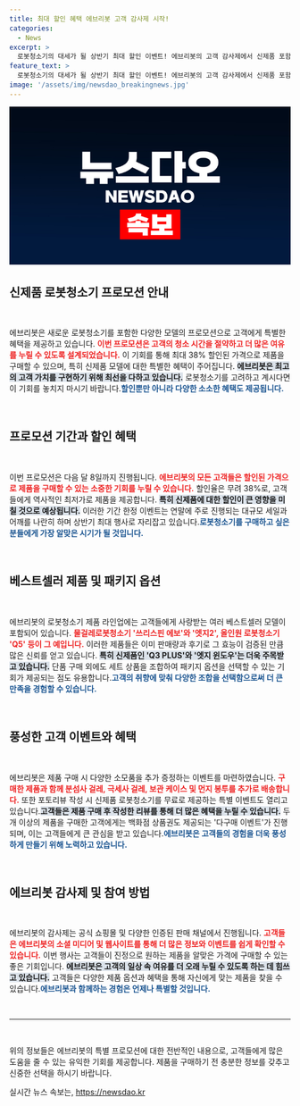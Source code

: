 ```yaml
---
title: 최대 할인 혜택 에브리봇 고객 감사제 시작!
categories:
  - News
excerpt: >
  로봇청소기의 대세가 될 상반기 최대 할인 이벤트! 에브리봇의 고객 감사제에서 신제품 포함 최대 38% 할인과 다양한 혜택을 만나보세요. 포토 리뷰 작성 시 인기 신제품도 무료로 증정! 놓치지 마세요!
feature_text: >
  로봇청소기의 대세가 될 상반기 최대 할인 이벤트! 에브리봇의 고객 감사제에서 신제품 포함 최대 38% 할인과 다양한 혜택을 만나보세요. 포토 리뷰 작성 시 인기 신제품도 무료로 증정! 놓치지 마세요!
image: '/assets/img/newsdao_breakingnews.jpg'
---
```


<p><img src="/assets/img/newsdao_breakingnews.jpg" alt="ontimetimes 속보" /></p>

<h2 data-ke-size="size26">신제품 로봇청소기 프로모션 안내</h2>

<p data-ke-size="size16">&nbsp;</p>  

<p>에브리봇은 새로운 로봇청소기를 포함한 다양한 모델의 프로모션으로 고객에게 특별한 혜택을 제공하고 있습니다. <b><span style="color: #ee2323;">이번 프로모션은 고객의 청소 시간을 절약하고 더 많은 여유를 누릴 수 있도록 설계되었습니다.</span></b> 이 기회를 통해 최대 38% 할인된 가격으로 제품을 구매할 수 있으며, 특히 신제품 모델에 대한 특별한 혜택이 주어집니다. <b><span style="background-color: #21538527;">에브리봇은 최고의 고객 가치를 구현하기 위해 최선을 다하고 있습니다.</span></b> 로봇청소기를 고려하고 계시다면 이 기회를 놓치지 마시기 바랍니다.<b><span style="color: #1a5490;">할인뿐만 아니라 다양한 소소한 혜택도 제공됩니다.</span></b></p>

<p data-ke-size="size16">&nbsp;</p>  

<h2 data-ke-size="size26">프로모션 기간과 할인 혜택</h2>

<p data-ke-size="size16">&nbsp;</p>  

<p>이번 프로모션은 다음 달 8일까지 진행됩니다. <b><span style="color: #ee2323;">에브리봇의 모든 고객들은 할인된 가격으로 제품을 구매할 수 있는 소중한 기회를 누릴 수 있습니다.</span></b> 할인율은 무려 38%로, 고객들에게 역사적인 최저가로 제품을 제공합니다. <b><span style="background-color: #21538527;">특히 신제품에 대한 할인이 큰 영향을 미칠 것으로 예상됩니다.</span></b> 이러한 기간 한정 이벤트는 연말에 주로 진행되는 대규모 세일과 어깨를 나란히 하며 상반기 최대 행사로 자리잡고 있습니다.<b><span style="color: #1a5490;">로봇청소기를 구매하고 싶은 분들에게 가장 알맞은 시기가 될 것입니다.</span></b></p>

<p data-ke-size="size16">&nbsp;</p>  

<h2 data-ke-size="size26">베스트셀러 제품 및 패키지 옵션</h2>

<p data-ke-size="size16">&nbsp;</p>  

<p>에브리봇의 로봇청소기 제품 라인업에는 고객들에게 사랑받는 여러 베스트셀러 모델이 포함되어 있습니다. <b><span style="color: #ee2323;">물걸레로봇청소기 '쓰리스핀 에보'와 '엣지2', 올인원 로봇청소기 'Q5' 등이 그 예입니다.</span></b> 이러한 제품들은 이미 판매량과 후기로 그 효능이 검증된 만큼 많은 신뢰를 얻고 있습니다. <b><span style="background-color: #21538527;">특히 신제품인 'Q3 PLUS'와 '엣지 윈도우'는 더욱 주목받고 있습니다.</span></b> 단품 구매 외에도 세트 상품을 조합하여 패키지 옵션을 선택할 수 있는 기회가 제공되는 점도 유용합니다.<b><span style="color: #1a5490;">고객의 취향에 맞춰 다양한 조합을 선택함으로써 더 큰 만족을 경험할 수 있습니다.</span></b></p>

<p data-ke-size="size16">&nbsp;</p>  

<h2 data-ke-size="size26">풍성한 고객 이벤트와 혜택</h2>

<p data-ke-size="size16">&nbsp;</p>  

<p>에브리봇은 제품 구매 시 다양한 소모품을 추가 증정하는 이벤트를 마련하였습니다. <b><span style="color: #ee2323;">구매한 제품과 함께 분섬사 걸레, 극세사 걸레, 보관 케이스 및 먼지 봉투를 추가로 배송합니다.</span></b> 또한 포토리뷰 작성 시 신제품 로봇청소기를 무료로 제공하는 특별 이벤트도 열리고 있습니다.<b><span style="background-color: #21538527;">고객들은 제품 구매 후 작성한 리뷰를 통해 더 많은 혜택을 누릴 수 있습니다.</span></b> 두 개 이상의 제품을 구매한 고객에게는 백화점 상품권도 제공되는 '다구매 이벤트'가 진행되며, 이는 고객들에게 큰 관심을 받고 있습니다.<b><span style="color: #1a5490;">에브리봇은 고객들의 경험을 더욱 풍성하게 만들기 위해 노력하고 있습니다.</span></b></p>

<p data-ke-size="size16">&nbsp;</p>  

<h2 data-ke-size="size26">에브리봇 감사제 및 참여 방법</h2>

<p data-ke-size="size16">&nbsp;</p>  

<p>에브리봇의 감사제는 공식 쇼핑몰 및 다양한 인증된 판매 채널에서 진행됩니다. <b><span style="color: #ee2323;">고객들은 에브리봇의 소셜 미디어 및 웹사이트를 통해 더 많은 정보와 이벤트를 쉽게 확인할 수 있습니다.</span></b> 이번 행사는 고객들이 진정으로 원하는 제품을 알맞은 가격에 구매할 수 있는 좋은 기회입니다. <b><span style="background-color: #21538527;">에브리봇은 고객의 일상 속 여유를 더 오래 누릴 수 있도록 하는 데 힘쓰고 있습니다.</span></b> 고객들은 다양한 제품 옵션과 혜택을 통해 자신에게 맞는 제품을 찾을 수 있습니다.<b><span style="color: #1a5490;">에브리봇과 함께하는 경험은 언제나 특별할 것입니다.</span></b></p>

<p data-ke-size="size16">&nbsp;</p>

<hr/>

<p data-ke-size="size16">&nbsp;</p>  

<p>위의 정보들은 에브리봇의 특별 프로모션에 대한 전반적인 내용으로, 고객들에게 많은 도움을 줄 수 있는 유익한 기회를 제공합니다. 제품을 구매하기 전 충분한 정보를 갖추고 신중한 선택을 하시기 바랍니다.</p>
실시간 뉴스 속보는, <a href="https://newsdao.kr" rel="dofollow">https://newsdao.kr</a>


